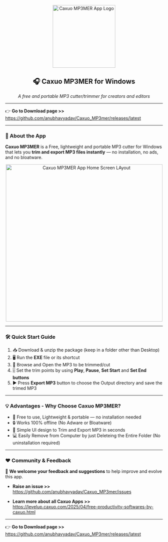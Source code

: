 <p align="center">
  <img width="200" alt="Caxuo MP3MER App Logo" src="https://github.com/user-attachments/assets/00b8f870-3b87-412f-a53b-3dab7433c245"/>
</p>

<h2 align="center">🎧 Caxuo MP3MER for Windows</h2>

<p align="center">
  <em>A free and portable MP3 cutter/trimmer for creators and editors</em>
</p>

---

👉 **Go to Download page >>** https://github.com/anubhavyadav/Caxuo_MP3mer/releases/latest

---
### 📌 About the App


**Caxuo MP3MER** is a Free, lightweight and portable MP3 cutter for Windows that lets you **trim and export MP3 files instantly** — no installation, no ads, and no bloatware.  

<p align="center">
  <img width="501" alt="Caxuo MP3MER App Home Screen LAyout" src="https://github.com/user-attachments/assets/9f556a12-5c0a-48bc-b5f1-b736913c6637"/>
</p>

---

### 🛠️ Quick Start Guide

1. 📥 Download & unzip the package (keep in a folder other than Desktop)
2. 🖥️ Run the **EXE** file or its shortcut
3. 📂 Browse and Open the MP3 to be trimmed/cut
4. 🎚️ Set the trim points by using **Play**, **Pause**, **Set Start** and **Set End buttons**
5. ▶️ Press **Export MP3** button to choose the Output directory and save the trimed MP3

---

### 💡 Advantages - Why Choose Caxuo MP3MER?

- 🚀 Free to use, Lightweight & portable — no installation needed 
- 🔒 Works 100% offline (No Adware or Bloatware) 
- 🧠 Simple UI design to Trim and Export MP3 in seconds
- 💻 Easily Remove from Computer by just Deleteing the Entire Folder (No uninstallation required)

---

### ❤️ Community & Feedback

📣 **We welcome your feedback and suggestions** to help improve and evolve this app.

- **Raise an issue >>** https://github.com/anubhavyadav/Caxuo_MP3mer/issues

- **Learn more about all Caxuo Apps >>** https://levelup.caxuo.com/2025/04/free-productivity-softwares-by-caxuo.html

---

👉 **Go to Download page >>** https://github.com/anubhavyadav/Caxuo_MP3mer/releases/latest
